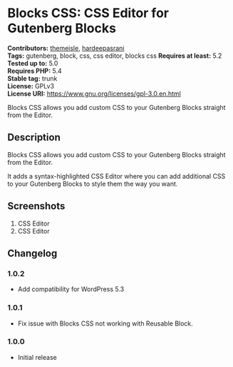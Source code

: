 # Blocks CSS: CSS Editor for Gutenberg Blocks #
**Contributors:** [themeisle](https://profiles.wordpress.org/themeisle), [hardeepasrani](https://profiles.wordpress.org/hardeepasrani)  
**Tags:** gutenberg, block, css, css editor, blocks css
**Requires at least:** 5.2      
**Tested up to:** 5.0    
**Requires PHP:** 5.4    
**Stable tag:** trunk  
**License:** GPLv3    
**License URI:** https://www.gnu.org/licenses/gpl-3.0.en.html    

Blocks CSS allows you add custom CSS to your Gutenberg Blocks straight from the Editor.

## Description ##

Blocks CSS allows you add custom CSS to your Gutenberg Blocks straight from the Editor.

It adds a syntax-highlighted CSS Editor where you can add additional CSS to your Gutenberg Blocks to style them the way you want.

## Screenshots ##

1. CSS Editor
2. CSS Editor

## Changelog ##
### 1.0.2  ###
* Add compatibility for WordPress 5.3

### 1.0.1  ###
* Fix issue with Blocks CSS not working with Reusable Block.

### 1.0.0  ###
* Initial release
